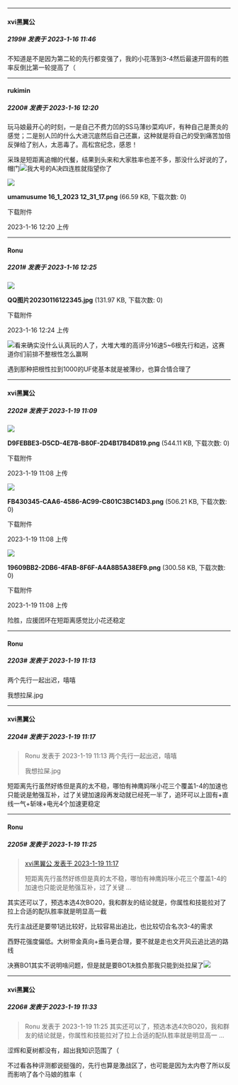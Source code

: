 

*****

####  xvi黑翼公  
##### 2199#       发表于 2023-1-16 11:46

不知道是不是因为第二轮的先行都变强了，我的小花落到3-4然后最速开固有的胜率反倒比第一轮提高了（



*****

####  rukimin  
##### 2200#       发表于 2023-1-16 12:20

玩马娘最开心的时刻，一是自己不费力凹的SS马薄纱菜鸡UF，有种自己是萧炎的感觉；二是别人凹的什么大进沉底然后自己还赢，这种就是将自己的受到痛苦加倍反弹给了别人，太恶毒了。高松宫纪念，感恩！

采珠是短距离追帽的代餐，结果到头来和大家胜率也差不多，那没什么好说的了，帽门<img src="https://static.saraba1st.com/image/smiley/face2017/067.png" referrerpolicy="no-referrer">我大号的A决四连胜就指望你了

<img src="https://img.saraba1st.com/forum/202301/16/122016pdvr7bsrbt7ckrtz.png" referrerpolicy="no-referrer">

<strong>umamusume 16_1_2023 12_31_17.png</strong> (66.59 KB, 下载次数: 0)

下载附件

2023-1-16 12:20 上传



*****

####  Ronu  
##### 2201#       发表于 2023-1-16 12:25

<img src="https://img.saraba1st.com/forum/202301/16/122410rgg5fxy5uge8effu.jpg" referrerpolicy="no-referrer">

<strong>QQ图片20230116122345.jpg</strong> (131.97 KB, 下载次数: 0)

下载附件

2023-1-16 12:24 上传

<img src="https://static.saraba1st.com/image/smiley/face2017/260.png" referrerpolicy="no-referrer">看来确实没什么认真玩的人了，大堆大堆的高评分16速5~6根先行和逃，这赛道你们前排不整根性怎么赢啊

遇到那种把根性拉到1000的UF佬基本就是被薄纱，也算合情合理了



*****

####  xvi黑翼公  
##### 2202#       发表于 2023-1-19 11:09

<img src="https://img.saraba1st.com/forum/202301/19/110824smaa5z4g11t5szsm.png" referrerpolicy="no-referrer">

<strong>D9FEBBE3-D5CD-4E7B-B80F-2D4B17B4D819.png</strong> (544.11 KB, 下载次数: 0)

下载附件

2023-1-19 11:08 上传

<img src="https://img.saraba1st.com/forum/202301/19/110827inwikwkbwg2qinig.png" referrerpolicy="no-referrer">

<strong>FB430345-CAA6-4586-AC99-C801C3BC14D3.png</strong> (506.21 KB, 下载次数: 0)

下载附件

2023-1-19 11:08 上传

<img src="https://img.saraba1st.com/forum/202301/19/110829n78wosez5td8sd58.png" referrerpolicy="no-referrer">

<strong>19609BB2-2DB6-4FAB-8F6F-A4A8B5A38EF9.png</strong> (300.58 KB, 下载次数: 0)

下载附件

2023-1-19 11:08 上传

险胜，应援团环在短距离感觉比小花还稳定



*****

####  Ronu  
##### 2203#       发表于 2023-1-19 11:13

两个先行一起出迟，嘻嘻

我想拉屎.jpg

*****

####  xvi黑翼公  
##### 2204#       发表于 2023-1-19 11:17

<blockquote>Ronu 发表于 2023-1-19 11:13
两个先行一起出迟，嘻嘻

我想拉屎.jpg</blockquote>
短距离先行虽然好练但是真的太不稳，哪怕有神鹰妈咪小花三个覆盖1-4的加速也只能说是勉强互补，过了关键加速段再发动就已经死一半了，追环可以上固有+直线一气+斩味+电光4个加速更稳定



*****

####  Ronu  
##### 2205#       发表于 2023-1-19 11:25

<blockquote><a href="httphttps://bbs.saraba1st.com/2b/forum.php?mod=redirect&amp;goto=findpost&amp;pid=59409936&amp;ptid=1590697" target="_blank">xvi黑翼公 发表于 2023-1-19 11:17</a>

短距离先行虽然好练但是真的太不稳，哪怕有神鹰妈咪小花三个覆盖1-4的加速也只能说是勉强互补，过了关键 ...</blockquote>
其实还可以了，预选本选4次BO20，我和群友的结论就是，你属性和技能拉对了拉上合适的配队胜率就是明显高一截

先行主战还是要带1逃比较好，比较容易出追比，也比较切合名次3-4的需求

西野花强度偏低。大树带金真向+垂马更合理，要不就是走也文开风云追比逃的路线

决赛BO1其实不说明啥问题，但是就是要BO1决胜负那我只能到处拉屎了<img src="https://static.saraba1st.com/image/smiley/face2017/067.png" referrerpolicy="no-referrer">



*****

####  xvi黑翼公  
##### 2206#       发表于 2023-1-19 11:33

<blockquote>Ronu 发表于 2023-1-19 11:25
其实还可以了，预选本选4次BO20，我和群友的结论就是，你属性和技能拉对了拉上合适的配队胜率就是明显高一 ...</blockquote>
涩辉和夏树都没有，超出我知识范围了（

不过看各种评测都说挺强的，先行也算是激战区了，也可能是因为太内卷了所以反而影响了各个马娘的胜率（

